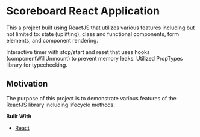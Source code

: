 # Scoreboard React Application
This a project built using ReactJS that utilizes various features including but not limited to: state (uplifting), class and functional components, form elements, and component rendering. 

Interactive timer with stop/start and reset that uses hooks (componentWillUnmount) to prevent memory leaks. Utilized PropTypes library for typechecking. 

## Motivation
The purpose of this project is to demonstrate various features of the ReactJS library including lifecycle methods.

**Built With**
- [React](https://reactjs.org/)
